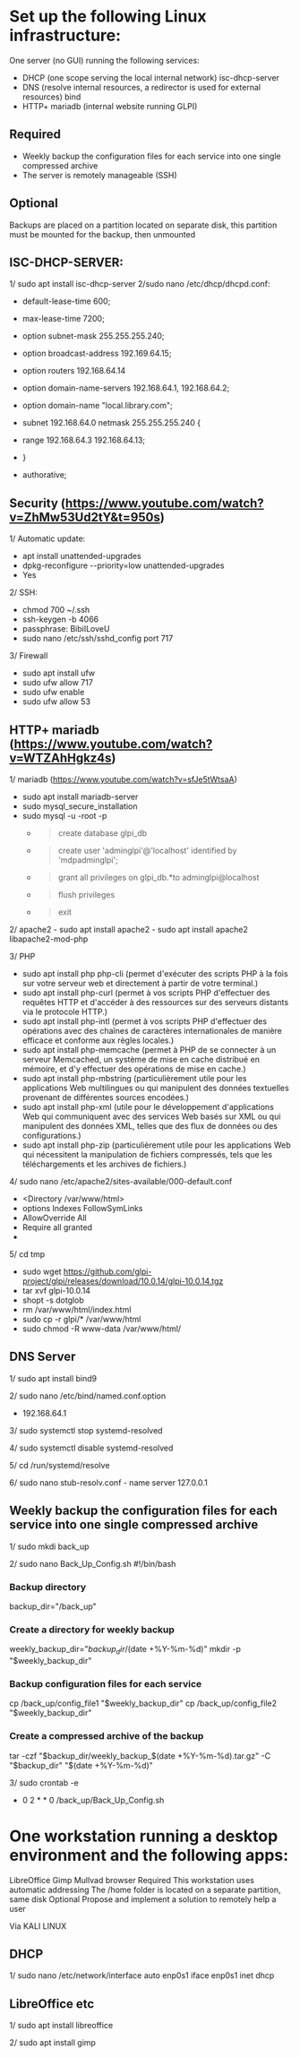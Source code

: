 # Set up the following Linux infrastructure:

One server (no GUI) running the following services:

- DHCP (one scope serving the local internal network) isc-dhcp-server
- DNS (resolve internal resources, a redirector is used for external resources) bind
- HTTP+ mariadb (internal website running GLPI)
## Required
- Weekly backup the configuration files for each service into one single compressed archive
- The server is remotely manageable (SSH)
## Optional
Backups are placed on a partition located on separate disk, this partition must be mounted for the backup, then unmounted


  ## ISC-DHCP-SERVER:
  1/ sudo apt install isc-dhcp-server
  2/sudo nano /etc/dhcp/dhcpd.conf:
  - default-lease-time 600;
  - max-lease-time 7200;
  - option subnet-mask 255.255.255.240;
  - option broadcast-address 192.169.64.15;
  - option routers 192.168.64.14
  - option domain-name-servers 192.168.64.1, 192.168.64.2;
  - option domain-name "local.library.com";

  - subnet 192.168.64.0 netmask 255.255.255.240 {
  - range 192.168.64.3 192.168.64.13;
  - }

  - authorative;
    
  ## Security (https://www.youtube.com/watch?v=ZhMw53Ud2tY&t=950s)
  1/ Automatic update:
  - apt install unattended-upgrades
  - dpkg-reconfigure --priority=low unattended-upgrades
  - Yes
    
  2/ SSH:
  - chmod 700 ~/.ssh
  - ssh-keygen -b 4066
  - passphrase: BibiILoveU
  - sudo nano /etc/ssh/sshd_config 
      port 717

  3/ Firewall
  - sudo apt install ufw
  - sudo ufw allow 717
  - sudo ufw enable
  - sudo ufw allow 53

## HTTP+ mariadb (https://www.youtube.com/watch?v=WTZAhHgkz4s)
  1/ mariadb (https://www.youtube.com/watch?v=sfJe5tWtsaA)
  - sudo apt install mariadb-server
  - sudo mysql_secure_installation
  - sudo mysql -u -root -p
    - > create database glpi_db
    - > create user 'adminglpi'@'localhost' identified by 'mdpadminglpi';
    - > grant all privileges on glpi_db.*to adminglpi@localhost
    - > flush privileges
    - > exit
      
  2/ apache2
    - sudo apt install apache2
    - sudo apt install apache2 libapache2-mod-php
      
  3/ PHP 
  - sudo apt install php php-cli (permet d'exécuter des scripts PHP à la fois sur votre serveur web et directement à partir de votre terminal.)
  - sudo apt install php-curl (permet à vos scripts PHP d'effectuer des requêtes HTTP et d'accéder à des ressources sur des serveurs distants via le protocole HTTP.)
  - sudo apt install php-intl (permet à vos scripts PHP d'effectuer des opérations avec des chaînes de caractères internationales de manière efficace et conforme aux règles locales.)
  - sudo apt install php-memcache (permet à PHP de se connecter à un serveur Memcached, un système de mise en cache distribué en mémoire, et d'y effectuer des opérations de mise en cache.)
  - sudo apt install php-mbstring (particulièrement utile pour les applications Web multilingues ou qui manipulent des données textuelles provenant de différentes sources encodées.)
  - sudo apt install php-xml (utile pour le développement d'applications Web qui communiquent avec des services Web basés sur XML ou qui manipulent des données XML, telles que des flux de données ou des configurations.)
  - sudo apt install php-zip (particulièrement utile pour les applications Web qui nécessitent la manipulation de fichiers compressés, tels que les téléchargements et les archives de fichiers.)
  
  4/ sudo nano /etc/apache2/sites-available/000-default.conf
  - <Directory /var/www/html>
  - options Indexes FollowSymLinks
  - AllowOverride All
  - Require all granted
  - </Directory>
        
  5/ cd tmp
  - sudo wget https://github.com/glpi-project/glpi/releases/download/10.0.14/glpi-10.0.14.tgz  
  - tar xvf glpi-10.0.14
  - shopt -s dotglob
  - rm /var/www/html/index.html
  - sudo cp -r glpi/* /var/www/html
  - sudo chmod -R www-data /var/www/html/



  ## DNS Server

  1/ sudo apt install bind9

  
  2/ sudo nano /etc/bind/named.conf.option
  - 192.168.64.1

    
  3/ sudo systemctl stop systemd-resolved


  4/ sudo systemctl disable systemd-resolved
  
  5/ cd /run/systemd/resolve
  
  6/ sudo nano stub-resolv.conf
    - name server 127.0.0.1

  ## Weekly backup the configuration files for each service into one single compressed archive
  1/ sudo mkdi back_up

  2/ sudo nano Back_Up_Config.sh
  #!/bin/bash

  ### Backup directory
backup_dir="/back_up"

  ### Create a directory for weekly backup
weekly_backup_dir="$backup_dir/$(date +%Y-%m-%d)"
mkdir -p "$weekly_backup_dir"

 ### Backup configuration files for each service
cp /back_up/config_file1 "$weekly_backup_dir"
cp /back_up/config_file2 "$weekly_backup_dir"

### Create a compressed archive of the backup
tar -czf "$backup_dir/weekly_backup_$(date +%Y-%m-%d).tar.gz" -C "$backup_dir" "$(date +%Y-%m-%d)"


3/ sudo crontab -e
- 0 2 * * 0 /back_up/Back_Up_Config.sh

# One workstation running a desktop environment and the following apps:

LibreOffice
Gimp
Mullvad browser
Required
This workstation uses automatic addressing
The /home folder is located on a separate partition, same disk
Optional
Propose and implement a solution to remotely help a user


Via KALI LINUX

  ## DHCP
  1/ sudo nano /etc/network/interface
    auto enp0s1
    iface enp0s1 inet dhcp

  ## LibreOffice etc
  1/ sudo apt install libreoffice

  2/ sudo apt install gimp

  













  
